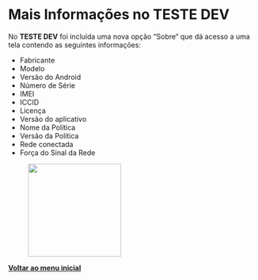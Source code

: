 # Mais Informações no TESTE DEV

No **TESTE DEV** foi incluída uma nova opção “Sobre“ que dá acesso a uma tela contendo as seguintes informações:&#x20;

* Fabricante
* Modelo
* Versão do Android
* Número de Série
* IMEI
* ICCID
* Licença
* Versão do aplicativo
* Nome da Política
* Versão da Política
* Rede conectada
* Força do Sinal da Rede

<figure><img src="https://lh7-us.googleusercontent.com/tQp0NyR5eD--W2JanTfPFZH9j_1uv9I7IvAnRJrjglicbGXfxzFg2fp8cKQs7f8Ye7A1HfjpIhj6M89oFA9UXkqhTms9M56PRwlr-rEUKyufG7Oebk71DgH_blMixWbwj-QycFO7CfsxQ03A16bbcQPnUA=s2048" alt="" width="188"><figcaption></figcaption></figure>

[**Voltar ao menu inicial** ](./)
